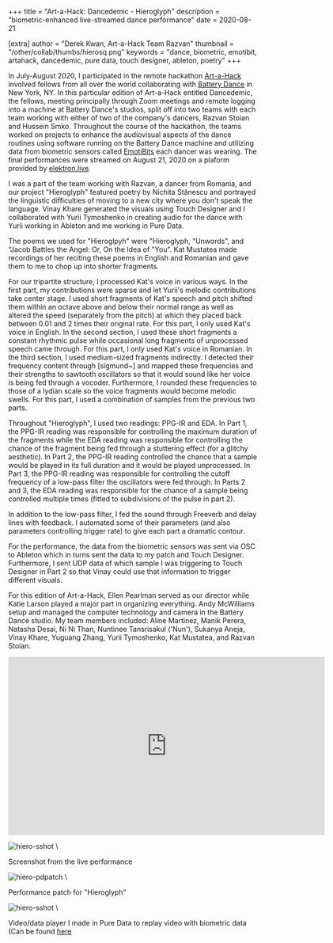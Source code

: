 +++
title = "Art-a-Hack: Dancedemic - Hieroglyph"
description = "biometric-enhanced live-streamed dance performance"
date = 2020-08-21

[extra]
author = "Derek Kwan, Art-a-Hack Team Razvan"
thumbnail = "/other/collab/thumbs/hierosq.png"
keywords = "dance, biometric, emotibit, artahack, dancedemic, pure data, touch designer, ableton, poetry"
+++

In July-August 2020, I participated in the remote hackathon [Art-a-Hack](https://artahack.io/) involved fellows from all over the world collaborating with [Battery Dance](https://batterydance.org/) in New York, NY. In this particular edition of Art-a-Hack entitled Dancedemic, the fellows, meeting principally through Zoom meetings and remote logging into a machine at Battery Dance's studios, split off into two teams with each team working with either of two of the company's dancers, Razvan Stoian and Hussein Smko. Throughout the course of the hackathon, the teams worked on projects to enhance the audiovisual aspects of the dance routines using software running on the Battery Dance machine and utilizing data from biometric sensors called [EmotiBits](https://www.emotibit.com/) each dancer was wearing. The final performances were streamed on August 21, 2020 on a plaform provided by [elektron.live](https://elektron.live/).

I was a part of the team working with Razvan, a dancer from Romania, and our project "Hieroglyph" featured poetry by Nichita Stănescu and portrayed the linguistic difficulties of moving to a new city where you don't speak the language. Vinay Khare generated the visuals using Touch Designer and I collaborated with Yurii Tymoshenko in creating audio for the dance with Yurii working in Ableton and me working in Pure Data.

The poems we used for "Hieroglpyh" were "Hieroglyph, "Unwords", and “Jacob Battles the Angel: Or, On the Idea of "You". Kat Mustatea made recordings of her reciting these poems in English and Romanian and gave them to me to chop up into shorter fragments. 

For our tripartite structure, I processed Kat's voice in various ways. In the first part, my contributions were sparse and let Yurii's melodic contributions take center stage. I used short fragments of Kat's speech and pitch shifted them within an octave above and below their normal range as well as altered the speed (separately from the pitch) at which they placed back between 0.01 and 2 times their original rate. For this part, I only used Kat's voice in English. In the second section, I used these short fragments a constant rhythmic pulse while occasional long fragments of unprocessed speech came through. For this part, I only used Kat's voice in Romanian. In the third section, I used medium-sized fragments indirectly. I detected their frequency content through [sigmund~] and mapped these frequencies and their strengths to sawtooth oscillators so that it would sound like her voice is being fed through a vocoder. Furthermore, I rounded these frequencies to those of a lydian scale so the voice fragments would become melodic swells. For this part, I used a combination of samples from the previous two parts.

Throughout "Hieroglyph", I used two readings: PPG-IR and EDA. In Part 1, the PPG-IR reading was responsible for controlling the maximum duration of the fragments while the EDA reading was responsible for controlling the chance of the fragment being fed through a stuttering effect (for a glitchy aesthetic). In Part 2, the PPG-IR reading controlled the chance that a sample would be played in its full duration and it would be played unprocessed. In Part 3, the PPG-IR reading was responsible for controlling the cutoff frequency of a low-pass filter the oscillators were fed through. In Parts 2 and 3, the EDA reading was responsible for the chance of a sample being controlled multiple times (fitted to subdivisions of the pulse in part 2). 

In addition to the low-pass filter, I fed the sound through Freeverb and delay lines with feedback. I automated some of their parameters (and also parameters controlling trigger rate) to give each part a dramatic contour.

For the performance, the data from the biometric sensors was sent via OSC to Ableton which in turns sent the data to my patch and Touch Designer. Furthermore, I sent UDP data of which sample I was triggering to Touch Designer in Part 2 so that Vinay could use that information to trigger different visuals.

For this edition of Art-a-Hack, Ellen Pearlman served as our director while Katie Larson played a major part in organizing everything. Andy McWilliams setup and managed the computer technology and camera in the Battery Dance studio. My team members included: Aline Martinez, Manik Perera, Natasha Desai, Ni Ni Than, Nuntinee Tansrisakul ('Nun'), Sukanya Aneja, Vinay Khare, Yuguang Zhang, Yurii Tymoshenko, Kat Mustatea, and Razvan Stoian.

<iframe src="https://player.vimeo.com/video/468289209" width="640" height="360" frameborder="0" allow="autoplay; fullscreen" allowfullscreen></iframe>

![hiero-sshot](/other/collab/images/hiero-sshot.png) \

Screenshot from the live performance

![hiero-pdpatch](/other/collab/images/hiero-pdpatch.png) \

Performance patch for "Hieroglyph"

![hiero-sshot](/other/collab/images/hiero-sshot.png) \

Video/data player I made in Pure Data to replay video with biometric data (Can be found [here](https://github.com/derekxkwan/pd-dancedemic-playergithub.com/derekxkwan/pd-dancedemic-player)

	
